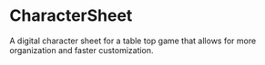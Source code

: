 # CharacterSheet
A digital character sheet for a table top game that allows for more organization and faster customization.
